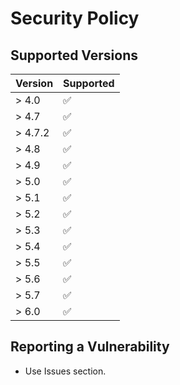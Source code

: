 # Security Policy

## Supported Versions

| Version | Supported          |
|---------|--------------------|
| > 4.0   | :white_check_mark: |
| > 4.7   | :white_check_mark: |
| > 4.7.2 | :white_check_mark: |
| > 4.8   | :white_check_mark: |
| > 4.9   | :white_check_mark: |
| > 5.0   | :white_check_mark: |
| > 5.1   | :white_check_mark: |
| > 5.2   | :white_check_mark: |
| > 5.3   | :white_check_mark: |
| > 5.4   | :white_check_mark: |
| > 5.5   | :white_check_mark: |
| > 5.6   | :white_check_mark: |
| > 5.7   | :white_check_mark: |
| > 6.0   | :white_check_mark: |

## Reporting a Vulnerability

* Use Issues section.
